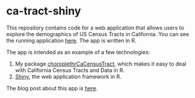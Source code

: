# ca-tract-shiny

This repository contains code for a web application that allows users to explore the demographics of
US Census Tracts in California. You can see the running application [here](https://arilamstein.shinyapps.io/ca-tract-shiny).
The app is written in R.

The app is intended as an example of a few technologies:

1. My package [choroplethrCaCensusTract](https://github.com/arilamstein/choroplethrCaCensusTract), which makes it easy to deal 
with California Census Tracts and Data in R.
2. [Shiny](http://shiny.rstudio.com/), the web application framework in R.

The blog post about this app is [here](http://www.arilamstein.com/blog/2015/06/18/new-app-for-exploring-census-tract-demographics/).
